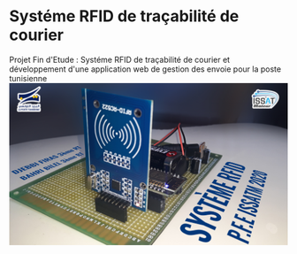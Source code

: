# Systéme RFID de traçabilité de courier
Projet Fin d'Etude : Systéme RFID de traçabilité de courier et développement d'une application web de gestion des envoie pour la poste tunisienne
![image info](systeme_rfid.jpg)
